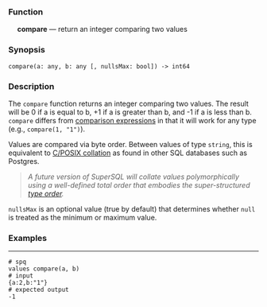 ### Function

&emsp; **compare** &mdash; return an integer comparing two values

### Synopsis

```
compare(a: any, b: any [, nullsMax: bool]) -> int64
```

### Description

The `compare` function returns an integer comparing two values. The result will
be 0 if a is equal to b, +1 if a is greater than b, and -1 if a is less than b.
`compare` differs from [comparison expressions](../../expressions.md#comparisons) in that it will work for any type (e.g., `compare(1, "1")`).

Values are compared via byte order.  Between values of type `string`, this is
equivalent to [C/POSIX collation](https://www.postgresql.org/docs/current/collation.html#COLLATION-MANAGING-STANDARD)
as found in other SQL databases such as Postgres.

> _A future version of SuperSQL will collate values polymorphically using a well-defined
> total order that embodies the super-structured
> [type order](../../../formats/model.md)._

`nullsMax` is an optional value (true by default) that determines whether `null`
is treated as the minimum or maximum value.

### Examples

---

```mdtest-spq
# spq
values compare(a, b)
# input
{a:2,b:"1"}
# expected output
-1
```

